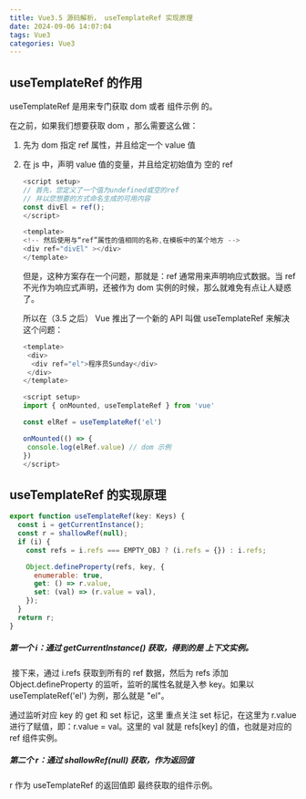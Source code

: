 ```yaml
---
title: Vue3.5 源码解析， useTemplateRef 实现原理
date: 2024-09-06 14:07:04
tags: Vue3
categories: Vue3
---
```


## useTemplateRef 的作用

useTemplateRef 是用来专门获取 dom 或者 组件示例 的。

在之前，如果我们想要获取 dom ，那么需要这么做：

1. 先为 dom 指定 ref 属性，并且给定一个 value 值

2. 在 js 中，声明 value 值的变量，并且给定初始值为 空的 ref

   ```javascript
   <script setup>
   // 首先，您定义了一个值为undefined或空的ref
   // 并以您想要的方式命名生成的可用内容
   const divEl = ref();
   </script>

   <template>
   <!-- 然后使用与“ref”属性的值相同的名称,在模板中的某个地方 -->
   <div ref="divEl" ></div>
   </template>
   ```

   但是，这种方案存在一个问题，那就是：ref 通常用来声明响应式数据。当 ref 不光作为响应式声明，还被作为 dom 实例的时候，那么就难免有点让人疑惑了。

   所以在（3.5 之后） Vue 推出了一个新的 API 叫做 useTemplateRef 来解决这个问题：

   ```javascript
   <template>
    <div>
     <div ref="el">程序员Sunday</div>
    </div>
   </template>

   <script setup>
   import { onMounted, useTemplateRef } from 'vue'

   const elRef = useTemplateRef('el')

   onMounted(() => {
    console.log(elRef.value) // dom 示例
   })
   </script>
   ```

## useTemplateRef 的实现原理

```javascript
export function useTemplateRef(key: Keys) {
  const i = getCurrentInstance();
  const r = shallowRef(null);
  if (i) {
    const refs = i.refs === EMPTY_OBJ ? (i.refs = {}) : i.refs;

    Object.defineProperty(refs, key, {
      enumerable: true,
      get: () => r.value,
      set: (val) => (r.value = val),
    });
  }
  return r;
}
```

##### 第一个 i：通过 getCurrentInstance() 获取，得到的是 上下文实例。

​ 接下来，通过 i.refs 获取到所有的 ref 数据，然后为 refs 添加 Object.defineProperty 的监听，监听的属性名就是入参 key。如果以 useTemplateRef('el') 为例，那么就是 "el"。

通过监听对应 key 的 get 和 set 标记，这里 重点关注 set 标记，在这里为 r.value 进行了赋值，即：r.value = val。这里的 val 就是 refs[key] 的值，也就是对应的 ref 组件实例。

##### 第二个 r：通过 shallowRef(null) 获取，作为返回值

r 作为 useTemplateRef 的返回值即 最终获取的组件示例。
